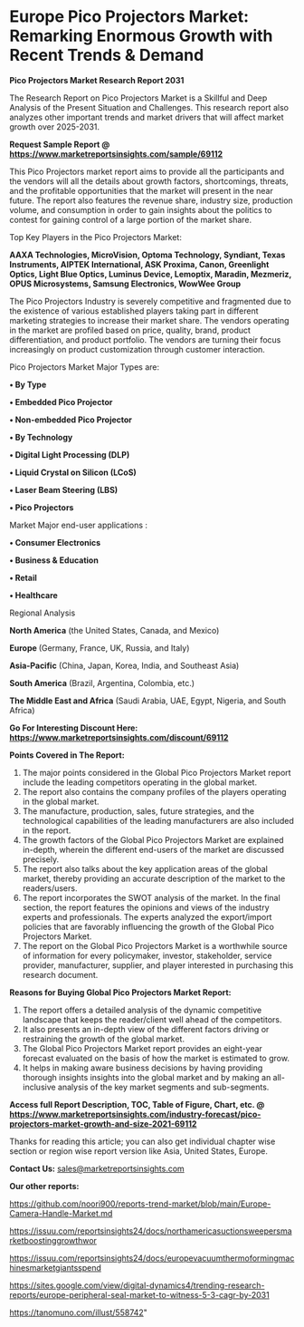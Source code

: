 # Europe Pico Projectors Market: Remarking Enormous Growth with Recent Trends & Demand

<strong>Pico Projectors Market Research Report 2031</strong>

The Research Report on Pico Projectors Market is a Skillful and Deep Analysis of the Present Situation and Challenges. This research report also analyzes other important trends and market drivers that will affect market growth over 2025-2031.

<strong>Request Sample Report @ <a href=https://www.marketreportsinsights.com/sample/69112>https://www.marketreportsinsights.com/sample/69112</a></strong>

This Pico Projectors market report aims to provide all the participants and the vendors will all the details about growth factors, shortcomings, threats, and the profitable opportunities that the market will present in the near future. The report also features the revenue share, industry size, production volume, and consumption in order to gain insights about the politics to contest for gaining control of a large portion of the market share.

Top Key Players in the Pico Projectors Market:

<strong>AAXA Technologies, MicroVision, Optoma Technology, Syndiant, Texas Instruments, AIPTEK International, ASK Proxima, Canon, Greenlight Optics, Light Blue Optics, Luminus Device, Lemoptix, Maradin, Mezmeriz, OPUS Microsystems, Samsung Electronics, WowWee Group</strong>

The Pico Projectors Industry is severely competitive and fragmented due to the existence of various established players taking part in different marketing strategies to increase their market share. The vendors operating in the market are profiled based on price, quality, brand, product differentiation, and product portfolio. The vendors are turning their focus increasingly on product customization through customer interaction.

Pico Projectors Market Major Types are:

<strong>• By Type

• Embedded Pico Projector

• Non-embedded Pico Projector

• By Technology

• Digital Light Processing (DLP)

• Liquid Crystal on Silicon (LCoS)

• Laser Beam Steering (LBS)

• Pico Projectors</strong>

Market Major end-user applications :

<strong>• Consumer Electronics

• Business & Education

• Retail

• Healthcare</strong>

Regional Analysis

</u><strong><b>North America</b></strong> (the United States, Canada, and Mexico)

<strong><b>Europe </b></strong>(Germany, France, UK, Russia, and Italy)

<strong><b>Asia-Pacific</b></strong> (China, Japan, Korea, India, and Southeast Asia)

<strong><b>South America</b></strong> (Brazil, Argentina, Colombia, etc.)

<strong><b>The Middle East and Africa</b></strong> (Saudi Arabia, UAE, Egypt, Nigeria, and South Africa)

<strong>Go For Interesting Discount Here: <a href=https://www.marketreportsinsights.com/discount/69112>https://www.marketreportsinsights.com/discount/69112</a></strong>

<strong>Points Covered in The Report:</strong>
<ol>
  <li>The major points considered in the Global Pico Projectors Market report include the leading competitors operating in the global market.</li>
  <li>The report also contains the company profiles of the players operating in the global market.</li>
  <li>The manufacture, production, sales, future strategies, and the technological capabilities of the leading manufacturers are also included in the report.</li>
  <li>The growth factors of the Global Pico Projectors Market are explained in-depth, wherein the different end-users of the market are discussed precisely.</li>
  <li>The report also talks about the key application areas of the global market, thereby providing an accurate description of the market to the readers/users.</li>
  <li>The report incorporates the SWOT analysis of the market. In the final section, the report features the opinions and views of the industry experts and professionals. The experts analyzed the export/import policies that are favorably influencing the growth of the Global Pico Projectors Market.</li>
  <li>The report on the Global Pico Projectors Market is a worthwhile source of information for every policymaker, investor, stakeholder, service provider, manufacturer, supplier, and player interested in purchasing this research document.</li>
</ol>
<strong>Reasons for Buying Global Pico Projectors Market Report:</strong>

<ol>
  <li>The report offers a detailed analysis of the dynamic competitive landscape that keeps the reader/client well ahead of the competitors.</li>
  <li>It also presents an in-depth view of the different factors driving or restraining the growth of the global market.</li>
  <li>The Global Pico Projectors Market report provides an eight-year forecast evaluated on the basis of how the market is estimated to grow.</li>
  <li>It helps in making aware business decisions by having providing thorough insights insights into the global market and by making an all-inclusive analysis of the key market segments and sub-segments.</li>
</ol>
<strong>Access full Report Description, TOC, Table of Figure, Chart, etc. @ <a href=https://www.marketreportsinsights.com/industry-forecast/pico-projectors-market-growth-and-size-2021-69112>https://www.marketreportsinsights.com/industry-forecast/pico-projectors-market-growth-and-size-2021-69112</a></strong>


Thanks for reading this article; you can also get individual chapter wise section or region wise report version like Asia, United States, Europe.

<strong>Contact Us:</strong>
sales@marketreportsinsights.com

<strong>Our other reports:</strong>

<a href=https://github.com/noori900/reports-trend-market/blob/main/Europe-Camera-Handle-Market.md>https://github.com/noori900/reports-trend-market/blob/main/Europe-Camera-Handle-Market.md</a>

<a href=https://issuu.com/reportsinsights24/docs/northamericasuctionsweepersmarketboostinggrowthwor>https://issuu.com/reportsinsights24/docs/northamericasuctionsweepersmarketboostinggrowthwor</a>

<a href=https://issuu.com/reportsinsights24/docs/europevacuumthermoformingmachinesmarketgiantsspend>https://issuu.com/reportsinsights24/docs/europevacuumthermoformingmachinesmarketgiantsspend</a>

<a href=https://sites.google.com/view/digital-dynamics4/trending-research-reports/europe-peripheral-seal-market-to-witness-5-3-cagr-by-2031>https://sites.google.com/view/digital-dynamics4/trending-research-reports/europe-peripheral-seal-market-to-witness-5-3-cagr-by-2031</a>

<a href=https://tanomuno.com/illust/558742>https://tanomuno.com/illust/558742</a>"
